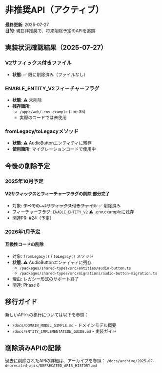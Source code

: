 # 非推奨API（アクティブ）

**最終更新**: 2025-07-27  
**目的**: 現在非推奨で、将来削除予定のAPIを追跡

## 実装状況確認結果（2025-07-27）

### V2サフィックス付きファイル
- **状態**: ✅ 既に削除済み（ファイルなし）

### ENABLE_ENTITY_V2フィーチャーフラグ
- **状態**: ⚠️ 未削除
- **残存箇所**: 
  - `/apps/web/.env.example` (line 35)
  - 実際のコードでは未使用

### fromLegacy/toLegacyメソッド

- **状態**: ⚠️ AudioButtonエンティティに残存
- **使用箇所**: マイグレーションコードで使用中

## 今後の削除予定

### 2025年10月予定

#### ~~V2サフィックスとフィーチャーフラグの削除~~ 部分完了

- 対象: ~~すべての`-v2`サフィックス付きファイル~~ ✅ 削除済み
- フィーチャーフラグ: `ENABLE_ENTITY_V2` ⚠️ .env.exampleに残存
- 関連PR: #24（予定）

### 2026年1月予定

#### 互換性コードの削除

- 対象: `fromLegacy()` / `toLegacy()` メソッド
- **状態**: ⚠️ AudioButtonエンティティに残存
  - `/packages/shared-types/src/entities/audio-button.ts`
  - `/packages/shared-types/src/migrations/audio-button-migration.ts`
- 理由: レガシー形式のサポート終了
- 関連: Phase 8

## 移行ガイド

新しいAPIへの移行については以下を参照：

- `/docs/DOMAIN_MODEL_SIMPLE.md` - ドメインモデル概要
- `/docs/ENTITY_IMPLEMENTATION_GUIDE.md` - 実装ガイド

## 削除済みAPIの記録

過去に削除されたAPIの詳細は、アーカイブを参照：
`/docs/archive/2025-07-deprecated-apis/DEPRECATED_APIS_HISTORY.md`
